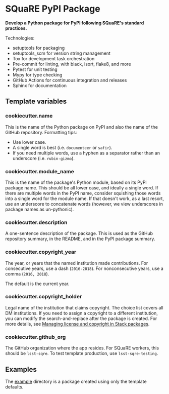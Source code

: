# SQuaRE PyPI Package

**Develop a Python package for PyPI following SQuaRE's standard practices.**

Technologies:

- setuptools for packaging
- setuptools_scm for version string management
- Tox for development task orchestration
- Pre-commit for linting, with black, isort, flake8, and more
- Pytest for unit testing
- Mypy for type checking
- GitHub Actions for continuous integration and releases
- Sphinx for documentation

## Template variables

### cookiecutter.name

This is the name of the Python package on PyPI and also the name of the GitHub repository.
Formatting tips:

- Use lower case.
- A single word is best (i.e. ``documenteer`` or ``safir``).
- If you need multiple words, use a hyphen as a separator rather than an underscore (i.e. ``rubin-gizmo``).

### cookiecutter.module_name

This is the name of the package's Python module, based on its PyPI package name.
This should be all lower case, and ideally a single word.
If there are multiple words in the PyPI name, consider squishing those words into a single word for the module name.
If that doesn't work, as a last resort, use an underscore to concatenate words (however, we view underscores in package names as un-pythonic).

### cookiecutter.description

A one-sentence description of the package.
This is used as the GitHub repository summary, in the README, and in the PyPI package summary.

### cookiecutter.copyright_year

The year, or years that the named institution made contributions.
For consecutive years, use a dash (`2016-2018`).
For nonconsecutive years, use a comma (`2016, 2018`).

The default is the current year.

### cookiecutter.copyright_holder

Legal name of the institution that claims copyright.
The choice list covers all DM institutions.
If you need to assign a copyright to a different institution, you can modify the search-and-replace after the package is created.
For more details, see [Managing license and copyright in Stack packages](https://developer.lsst.io/stack/license-and-copyright.html).

### cookiecutter.github_org

The GitHub organization where the app resides.
For SQuaRE workers, this should be `lsst-sqre`.
To test template production, use `lsst-sqre-testing`.

## Examples

The [example](example) directory is a package created using only the template defaults.
